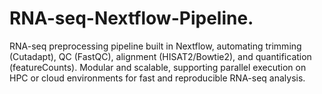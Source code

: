 # RNA-seq-Nextflow-Pipeline.
RNA-seq preprocessing pipeline built in Nextflow, automating trimming (Cutadapt), QC (FastQC), alignment (HISAT2/Bowtie2), and quantification (featureCounts). Modular and scalable, supporting parallel execution on HPC or cloud environments for fast and reproducible RNA-seq analysis.
